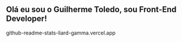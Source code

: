 ## Olá eu sou o Guilherme Toledo, sou Front-End Developer!

<div>
  github-readme-stats-liard-gamma.vercel.app
</div>
